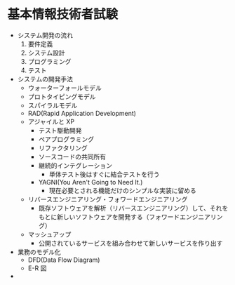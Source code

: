 # 基本情報技術者試験

- システム開発の流れ
  1. 要件定義
  1. システム設計
  1. プログラミング
  1. テスト
- システムの開発手法
  - ウォーターフォールモデル
  - プロトタイピングモデル
  - スパイラルモデル
  - RAD(Rapid Application Development)
  - アジャイルと XP
    - テスト駆動開発
    - ペアプログラミング
    - リファクタリング
    - ソースコードの共同所有
    - 継続的インテグレーション
      - 単体テスト後はすぐに結合テストを行う
    - YAGNI(You Aren't Going to Need It.)
      - 現在必要とされる機能だけのシンプルな実装に留める
  - リバースエンジニアリング・フォワードエンジニアリング
    - 既存ソフトウェアを解析（リバースエンジニアリング）して、それをもとに新しいソフトウェアを開発する（フォワードエンジニアリング）
  - マッシュアップ
    - 公開されているサービスを組み合わせて新しいサービスを作り出す
- 業務のモデル化
  - DFD(Data Flow Diagram)
  - E-R 図
-
